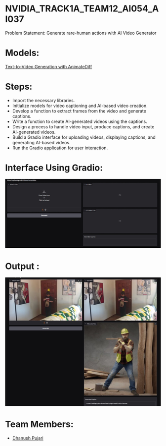 
# NVIDIA_TRACK1A_TEAM12_AI054_AI037

Problem Statement: Generate rare-human actions with AI Video Generator

# Models:
[Text-to-Video Generation with AnimateDiff](https://huggingface.co/docs/diffusers/api/pipelines/animatediff#text-to-video-generation-with-animatediff)

# Steps:

- Import the necessary libraries.
- Initialize models for video captioning and AI-based video creation.
- Develop a function to extract frames from the video and generate captions.
- Write a function to create AI-generated videos using the captions.
- Design a process to handle video input, produce captions, and create AI-generated videos.
- Build a Gradio interface for uploading videos, displaying captions, and generating AI-based videos.
- Run the Gradio application for user interaction.

# Interface Using Gradio:
![](images/img1.jpg)

# Output :
![](images/img2.jpg)


# Team Members:

- [Dhanush Pujari](https://github.com/dhanu31003/NVIDA_TRACK-A_Team18.git)
